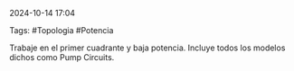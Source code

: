 2024-10-14 17:04

Tags: #Topologia #Potencia 

Trabaje en el primer cuadrante y baja potencia. Incluye todos los modelos dichos como Pump Circuits.




